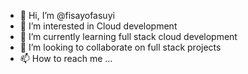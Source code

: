 - 👋 Hi, I’m @fisayofasuyi
- 👀 I’m interested in Cloud development
- 🌱 I’m currently learning full stack cloud development
- 💞️ I’m looking to collaborate on full stack projects
- 📫 How to reach me ...

<!---
fisayofasuyi/fisayofasuyi is a ✨ special ✨ repository because its `README.md` (this file) appears on your GitHub profile.
You can click the Preview link to take a look at your changes.
--->
